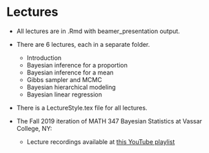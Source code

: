 # Lectures

- All lectures are in .Rmd with beamer_presentation output.

- There are 6 lectures, each in a separate folder.
    - Introduction
    - Bayesian inference for a proportion
    - Bayesian inference for a mean
    - Gibbs sampler and MCMC
    - Bayesian hierarchical modeling
    - Bayesian linear regression

- There is a LectureStyle.tex file for all lectures.

- The Fall 2019 iteration of MATH 347 Bayesian Statistics at Vassar College, NY:
    - Lecture recordings available at [this YouTube playlist](https://www.youtube.com/playlist?list=PL_lWxa4iVNt1TfbsAfv9aW_5KL9rZuAtr)
